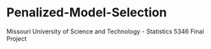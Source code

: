 # Penalized-Model-Selection
Missouri University of Science and Technology - Statistics 5346 Final Project